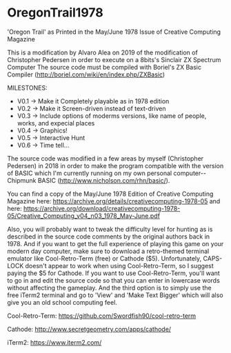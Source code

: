 # OregonTrail1978
'Oregon Trail' as Printed in the May/June 1978 Issue of Creative Computing Magazine

This is a modification by Alvaro Alea on 2019 of the modification of Christopher Pedersen 
in order to execute on a 8bits's Sinclair ZX Spectrum Computer
The source code must be compiled with Boriel's ZX Basic Compiler (http://boriel.com/wiki/en/index.php/ZXBasic)

MILESTONES:

- V0.1 -> Make it Completely playable as in 1978 edition
- V0.2 -> Make it Screen-driven instead of text-driven
- V0.3 -> Include options of moderms versions, like name of people, works, and expecial places
- V0.4 -> Graphics!
- V0.5 -> Interactive Hunt
- V0.6 -> Time tell...


The source code was modified in a few areas by myself (Christopher Pedersen) in 2018
in order to make the program compatible with the version of BASIC which I'm currently
running on my own personal computer-- Chipmunk BASIC (http://www.nicholson.com/rhn/basic/).

You can find a copy of the May/June 1978 Edition of Creative Computing Magazine
here: https://archive.org/details/creativecomputing-1978-05
and here: https://archive.org/download/creativecomputing-1978-05/Creative_Computing_v04_n03_1978_May-June.pdf

Also, you will probably want to tweak the difficulty level for hunting as is described
in the source code comments by the original authors back in 1978. And if you want to 
get the full experience of playing this game on your modern day computer, make sure
to download a retro-themed terminal emulator like Cool-Retro-Term (free) or Cathode ($5).
Unfortunately, CAPS-LOCK doesn't appear to work when using Cool-Retro-Term, so I suggest
paying the $5 for Cathode. If you want to use Cool-Retro-Term, you'll want to go in
and edit the source code so that you can enter in lowercase words without affecting
the gameplay. And the third option is to simply use the free iTerm2 terminal and
go to 'View' and 'Make Text Bigger' which will also give you an old school computing feel.

Cool-Retro-Term: https://github.com/Swordfish90/cool-retro-term

Cathode: http://www.secretgeometry.com/apps/cathode/

iTerm2: https://www.iterm2.com/
  


